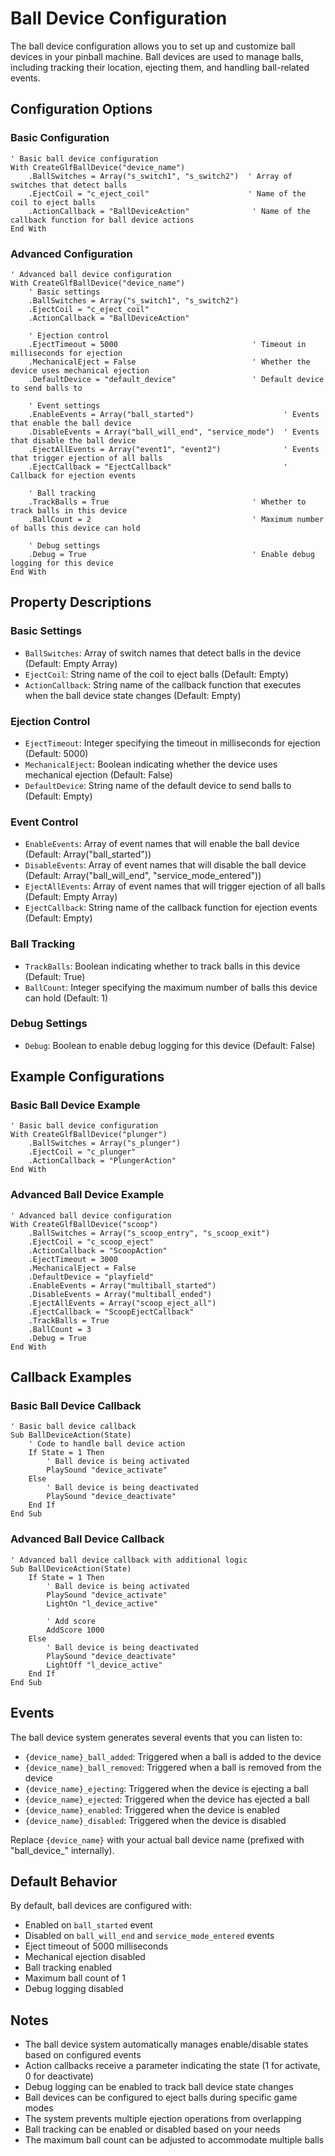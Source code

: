 # Ball Device Configuration

The ball device configuration allows you to set up and customize ball devices in your pinball machine. Ball devices are used to manage balls, including tracking their location, ejecting them, and handling ball-related events.

## Configuration Options

### Basic Configuration
```vbscript
' Basic ball device configuration
With CreateGlfBallDevice("device_name")
    .BallSwitches = Array("s_switch1", "s_switch2")  ' Array of switches that detect balls
    .EjectCoil = "c_eject_coil"                      ' Name of the coil to eject balls
    .ActionCallback = "BallDeviceAction"              ' Name of the callback function for ball device actions
End With
```

### Advanced Configuration
```vbscript
' Advanced ball device configuration
With CreateGlfBallDevice("device_name")
    ' Basic settings
    .BallSwitches = Array("s_switch1", "s_switch2")
    .EjectCoil = "c_eject_coil"
    .ActionCallback = "BallDeviceAction"
    
    ' Ejection control
    .EjectTimeout = 5000                              ' Timeout in milliseconds for ejection
    .MechanicalEject = False                          ' Whether the device uses mechanical ejection
    .DefaultDevice = "default_device"                 ' Default device to send balls to
    
    ' Event settings
    .EnableEvents = Array("ball_started")                    ' Events that enable the ball device
    .DisableEvents = Array("ball_will_end", "service_mode")  ' Events that disable the ball device
    .EjectAllEvents = Array("event1", "event2")              ' Events that trigger ejection of all balls
    .EjectCallback = "EjectCallback"                         ' Callback for ejection events
    
    ' Ball tracking
    .TrackBalls = True                                ' Whether to track balls in this device
    .BallCount = 2                                    ' Maximum number of balls this device can hold
    
    ' Debug settings
    .Debug = True                                     ' Enable debug logging for this device
End With
```

## Property Descriptions

### Basic Settings
- `BallSwitches`: Array of switch names that detect balls in the device (Default: Empty Array)
- `EjectCoil`: String name of the coil to eject balls (Default: Empty)
- `ActionCallback`: String name of the callback function that executes when the ball device state changes (Default: Empty)

### Ejection Control
- `EjectTimeout`: Integer specifying the timeout in milliseconds for ejection (Default: 5000)
- `MechanicalEject`: Boolean indicating whether the device uses mechanical ejection (Default: False)
- `DefaultDevice`: String name of the default device to send balls to (Default: Empty)

### Event Control
- `EnableEvents`: Array of event names that will enable the ball device (Default: Array("ball_started"))
- `DisableEvents`: Array of event names that will disable the ball device (Default: Array("ball_will_end", "service_mode_entered"))
- `EjectAllEvents`: Array of event names that will trigger ejection of all balls (Default: Empty Array)
- `EjectCallback`: String name of the callback function for ejection events (Default: Empty)

### Ball Tracking
- `TrackBalls`: Boolean indicating whether to track balls in this device (Default: True)
- `BallCount`: Integer specifying the maximum number of balls this device can hold (Default: 1)

### Debug Settings
- `Debug`: Boolean to enable debug logging for this device (Default: False)

## Example Configurations

### Basic Ball Device Example
```vbscript
' Basic ball device configuration
With CreateGlfBallDevice("plunger")
    .BallSwitches = Array("s_plunger")
    .EjectCoil = "c_plunger"
    .ActionCallback = "PlungerAction"
End With
```

### Advanced Ball Device Example
```vbscript
' Advanced ball device configuration
With CreateGlfBallDevice("scoop")
    .BallSwitches = Array("s_scoop_entry", "s_scoop_exit")
    .EjectCoil = "c_scoop_eject"
    .ActionCallback = "ScoopAction"
    .EjectTimeout = 3000
    .MechanicalEject = False
    .DefaultDevice = "playfield"
    .EnableEvents = Array("multiball_started")
    .DisableEvents = Array("multiball_ended")
    .EjectAllEvents = Array("scoop_eject_all")
    .EjectCallback = "ScoopEjectCallback"
    .TrackBalls = True
    .BallCount = 3
    .Debug = True
End With
```

## Callback Examples

### Basic Ball Device Callback
```vbscript
' Basic ball device callback
Sub BallDeviceAction(State)
    ' Code to handle ball device action
    If State = 1 Then
        ' Ball device is being activated
        PlaySound "device_activate"
    Else
        ' Ball device is being deactivated
        PlaySound "device_deactivate"
    End If
End Sub
```

### Advanced Ball Device Callback
```vbscript
' Advanced ball device callback with additional logic
Sub BallDeviceAction(State)
    If State = 1 Then
        ' Ball device is being activated
        PlaySound "device_activate"
        LightOn "l_device_active"
        
        ' Add score
        AddScore 1000
    Else
        ' Ball device is being deactivated
        PlaySound "device_deactivate"
        LightOff "l_device_active"
    End If
End Sub
```

## Events

The ball device system generates several events that you can listen to:

- `{device_name}_ball_added`: Triggered when a ball is added to the device
- `{device_name}_ball_removed`: Triggered when a ball is removed from the device
- `{device_name}_ejecting`: Triggered when the device is ejecting a ball
- `{device_name}_ejected`: Triggered when the device has ejected a ball
- `{device_name}_enabled`: Triggered when the device is enabled
- `{device_name}_disabled`: Triggered when the device is disabled

Replace `{device_name}` with your actual ball device name (prefixed with "ball_device_" internally).

## Default Behavior

By default, ball devices are configured with:
- Enabled on `ball_started` event
- Disabled on `ball_will_end` and `service_mode_entered` events
- Eject timeout of 5000 milliseconds
- Mechanical ejection disabled
- Ball tracking enabled
- Maximum ball count of 1
- Debug logging disabled

## Notes

- The ball device system automatically manages enable/disable states based on configured events
- Action callbacks receive a parameter indicating the state (1 for activate, 0 for deactivate)
- Debug logging can be enabled to track ball device state changes
- Ball devices can be configured to eject balls during specific game modes
- The system prevents multiple ejection operations from overlapping
- Ball tracking can be enabled or disabled based on your needs
- The maximum ball count can be adjusted to accommodate multiple balls 